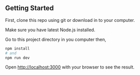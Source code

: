 ## Getting Started

First, clone this repo using git or download in to your computer.

Make sure you have latest Node.js installed.

Go to this project directory in you computer then,

```bash
npm install
# and
npm run dev
```

Open [http://localhost:3000](http://localhost:3000) with your browser to see the result.
